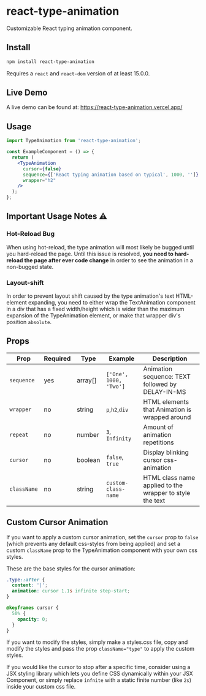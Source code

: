 # react-type-animation

Customizable React typing animation component.

## Install

```bash
npm install react-type-animation
```

Requires a ```react``` and ```react-dom``` version of at least 15.0.0.

## Live Demo

A live demo can be found at: https://react-type-animation.vercel.app/

## Usage

```jsx
import TypeAnimation from 'react-type-animation';

const ExampleComponent = () => {
  return (
    <TypeAnimation
      cursor={false}
      sequence={['React typing animation based on typical', 1000, '']}
      wrapper="h2"
    />
  );
};
```

## Important Usage Notes ⚠

### Hot-Reload Bug

When using hot-reload, the type animation will most likely be bugged until you hard-reload the page.
Until this issue is resolved, **you need to hard-reload the page after ever code change** in order to see the animation in a non-bugged state.

### Layout-shift

In order to prevent layout shift caused by the type animation's text HTML-element expanding, you need to either wrap the TextAnimation component in a div that has a fixed width/height which is wider than the maximum expansion of the TypeAnimation element, or make that wrapper div's position `absolute`.


## Props


| Prop        | Required | Type    | Example                | Description                                              |
| ----------- | -------- | ------- | ---------------------- | -------------------------------------------------------- |
| `sequence`  | yes      | array[] | `['One', 1000, 'Two']` | Animation sequence: TEXT followed by DELAY-IN-MS         |
| `wrapper`   | no       | string  | `p`,`h2`,`div`         | HTML elements that Animation is wrapped around           |
| `repeat`    | no       | number  | `3`, `Infinity`        | Amount of animation repetitions                          |
| `cursor`    | no       | boolean | `false`, `true`        | Display blinking cursor css-animation                    |
| `className` | no       | string  | `custom-class-name`    | HTML class name applied to the wrapper to style the text |


## Custom Cursor Animation

If you want to apply a custom cursor animation, set the `cursor` prop to `false` (which prevents any default css-styles from being applied) and set a custom `className` prop to the TypeAnimation component with your own css styles.

These are the base styles for the cursor animation:

```css
.type::after {
  content: '|';
  animation: cursor 1.1s infinite step-start;
}

@keyframes cursor {
  50% {
    opacity: 0;
  }
}
```

If you want to modify the styles, simply make a styles.css file, copy and modify the styles and pass the prop `className="type"` to apply the custom styles.

If you would like the cursor to stop after a specific time, consider using a JSX styling library which lets you define CSS dynamically within your JSX Component, or simply replace `infnite` with a static finite number (like `2s`) inside your custom css file.
